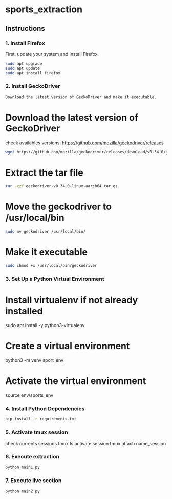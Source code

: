 # sports_extraction


## Instructions

### 1. Install Firefox

First, update your system and install Firefox.

```bash
sudo apt upgrade
sudo apt update
sudo apt install firefox
```

### 2. Install GeckoDriver
```bash
Download the latest version of GeckoDriver and make it executable.
```
# Download the latest version of GeckoDriver
check availables versions:
https://github.com/mozilla/geckodriver/releases
```bash
wget https://github.com/mozilla/geckodriver/releases/download/v0.34.0/geckodriver-v0.34.0-linux-aarch64.tar.gz
```
# Extract the tar file
```bash
tar -xzf geckodriver-v0.34.0-linux-aarch64.tar.gz
```
# Move the geckodriver to /usr/local/bin

```bash
sudo mv geckodriver /usr/local/bin/
```
# Make it executable
```bash
sudo chmod +x /usr/local/bin/geckodriver
```
### 3. Set Up a Python Virtual Environment

# Install virtualenv if not already installed
sudo apt install -y python3-virtualenv

# Create a virtual environment
python3 -m venv sport_env

# Activate the virtual environment
source env/sports_env

### 4. Install Python Dependencies
```bash
pip install -r requirements.txt
```
### 5. Activate tmux session
check currents sessions 
tmux ls
activate session 
tmux attach name_session

### 6. Execute extraction
```bash
python main1.py
```

### 7. Execute live section 
```bash
python main2.py
```
